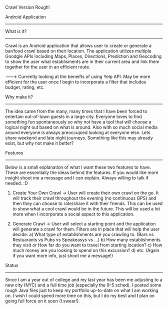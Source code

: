Crawl 
Version Rough!

Android Application
******************************

What is it?
************
Crawl is an Android application that allows user to create or generate a bar/food crawl based on their location. The application
utilizes multiple Goodgle APIs including Maps, Places, Directions, Prediction and Geocoding to show the user what establisments
are in their current area and link them together for the user in an efficient route.

---> Currently looking at the beneifts of using Yelp API. May be more efficient for the user once I begin to incorporate a filter that includes budget, rating, etc.

Why make it?
************
The idea came from the many, many times that I have been forced to entertain out-of-town guests in a large city. Everyone loves
to find something fun spontaneously so why not have a tool that will choose a logical night out based on what is around. Also with so much social media around everyone is always preoccupied looking at everyone else. Lets share weekend and late night journeys. Something like this may already exist, but why not make it better? 

Features
************
Below is a small explanation of what I want these two features to have. These are essentially the ideas behind the features. If 
you would like more insight shoot me a message and I can explain. Always willing to talk if needed. :D


  1) Create Your Own Crawl
   -> User will create their own crawl on the go. It will track their crawl throughout the evening (no continuous GPS) and then       they can choose to rate/share it with their friends. This can be used to show what a cool crawl would be in the future.         This will be used a lot more when I incorporate a social aspect to this application.
  
  2) Generate Crawl
    -> User will select a starting point and the application will generate a crawl for them. Filters are in place that will help        the user decide:
        a) What type of extablishments are you crawling to. (Bars vs Restuarants vs Pubs vs Speakeasys vs ...)
        b) How many establishments they visit or How far do you want to travel from starting location?
        c) How much money are you looking to spend on this excursion?
        d) etc. (Again if you want more info, just shoot me a message!)
        
Status
************
Since I am a year out of college and my last year has been me adjusting to a new city (NYC) and a full time job (especially the 9-5 sched). I posted some rough Java files just to keep my portfolio up-to-date on what I am working on. I wish I could spend more time on this, but I do my best and I plan on going full force on it soon (I swear!).
        

